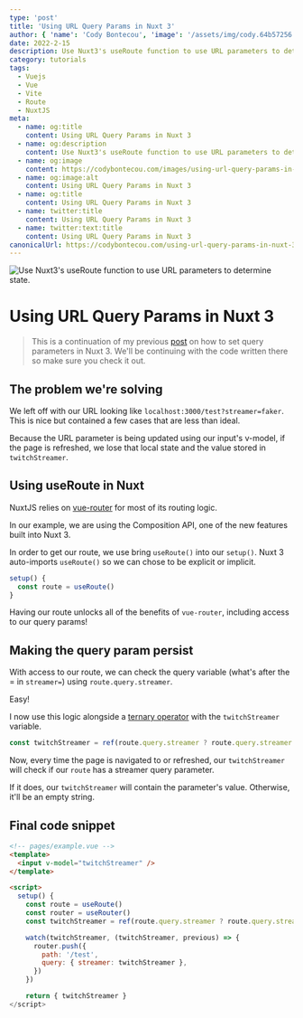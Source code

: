 ```yaml
---
type: 'post'
title: 'Using URL Query Params in Nuxt 3'
author: { 'name': 'Cody Bontecou', 'image': '/assets/img/cody.64b57256.jpg' }
date: 2022-2-15
description: Use Nuxt3's useRoute function to use URL parameters to determine state.
category: tutorials
tags:
  - Vuejs
  - Vue
  - Vite
  - Route
  - NuxtJS
meta:
  - name: og:title
    content: Using URL Query Params in Nuxt 3
  - name: og:description
    content: Use Nuxt3's useRoute function to use URL parameters to determine state.
  - name: og:image
    content: https://codybontecou.com/images/using-url-query-params-in-nuxt-3-meta.png
  - name: og:image:alt
    content: Using URL Query Params in Nuxt 3
  - name: og:title
    content: Using URL Query Params in Nuxt 3
  - name: twitter:title
    content: Using URL Query Params in Nuxt 3
  - name: twitter:text:title
    content: Using URL Query Params in Nuxt 3
canonicalUrl: https://codybontecou.com/using-url-query-params-in-nuxt-3.html
---
```


![Use Nuxt3's useRoute function to use URL parameters to determine state.](https://codybontecou.com/images/using-url-query-params-in-nuxt-3-meta.png)

# Using URL Query Params in Nuxt 3

> This is a continuation of my previous [post](https://codybontecou.com/silently-update-url-nuxt-3.html) on how to set query parameters in Nuxt 3. We'll be continuing with the code written there so make sure you check it out.

<HeaderMeta :author=$frontmatter.author :date=$frontmatter.date />

## The problem we're solving

We left off with our URL looking like `localhost:3000/test?streamer=faker`. This is nice but contained a few cases that are less than ideal.

Because the URL parameter is being updated using our input's v-model, if the page is refreshed, we lose that local state and the value stored in `twitchStreamer`.

## Using useRoute in Nuxt

NuxtJS relies on [vue-router](https://router.vuejs.org/) for most of its routing logic.

In our example, we are using the Composition API, one of the new features built into Nuxt 3.

In order to get our route, we use bring `useRoute()` into our `setup()`. Nuxt 3 auto-imports `useRoute()` so we can chose to be explicit or implicit.

```js
setup() {
  const route = useRoute()
}
```

Having our route unlocks all of the benefits of `vue-router`, including access to our query params!

## Making the query param persist

With access to our route, we can check the query variable (what's after the = in `streamer=`) using `route.query.streamer`.

Easy!

I now use this logic alongside a [ternary operator](https://developer.mozilla.org/en-US/docs/Web/JavaScript/Reference/Operators/Conditional_Operator) with the `twitchStreamer` variable.

```js
const twitchStreamer = ref(route.query.streamer ? route.query.streamer : '')
```

Now, every time the page is navigated to or refreshed, our `twitchStreamer` will check if our `route` has a streamer query parameter.

If it does, our `twitchStreamer` will contain the parameter's value. Otherwise, it'll be an empty string.

## Final code snippet

```html
<!-- pages/example.vue -->
<template>
  <input v-model="twitchStreamer" />
</template>

<script>
  setup() {
    const route = useRoute()
    const router = useRouter()
    const twitchStreamer = ref(route.query.streamer ? route.query.streamer : '')

    watch(twitchStreamer, (twitchStreamer, previous) => {
      router.push({
        path: '/test',
        query: { streamer: twitchStreamer },
      })
    })

    return { twitchStreamer }
</script>
```

<SimpleNewsletter />
<Post />
